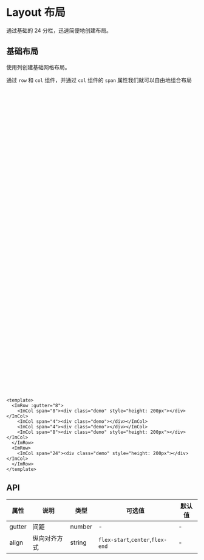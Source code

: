 # Layout 布局

通过基础的 24 分栏，迅速简便地创建布局。

## 基础布局

使用列创建基础网格布局。

通过 `row` 和 `col` 组件，并通过 `col` 组件的 `span` 属性我们就可以自由地组合布局

<style scoped>
.demo {
  background-color: var(--im-primary-color-8);
  height: 100px;
  border-radius: 4px;
  width: 100%;
}

.im-row {
  margin-bottom: 10px;
}

</style>

<ImRow :gutter="8">
    <ImCol span="8"><div class="demo" style="height: 200px"></div></ImCol>
    <ImCol span="4"><div class="demo"></div></ImCol>
    <ImCol span="4"><div class="demo"></div></ImCol>
    <ImCol span="8"><div class="demo" style="height: 200px"></div></ImCol>
  </ImRow>
  <ImRow>
    <ImCol span="24"><div class="demo" style="height: 200px"></div></ImCol>
  </ImRow>

```vue
<template>
  <ImRow :gutter="8">
    <ImCol span="8"><div class="demo" style="height: 200px"></div></ImCol>
    <ImCol span="4"><div class="demo"></div></ImCol>
    <ImCol span="4"><div class="demo"></div></ImCol>
    <ImCol span="8"><div class="demo" style="height: 200px"></div></ImCol>
  </ImRow>
  <ImRow>
    <ImCol span="24"><div class="demo" style="height: 200px"></div></ImCol>
  </ImRow>
</template>
```

## API

| 属性   | 说明         | 类型   | 可选值                           | 默认值 |
| ------ | ------------ | ------ | -------------------------------- | ------ |
| gutter | 间距         | number | -                                | -      |
| align  | 纵向对齐方式 | string | `flex-start`,`center`,`flex-end` | -      |

